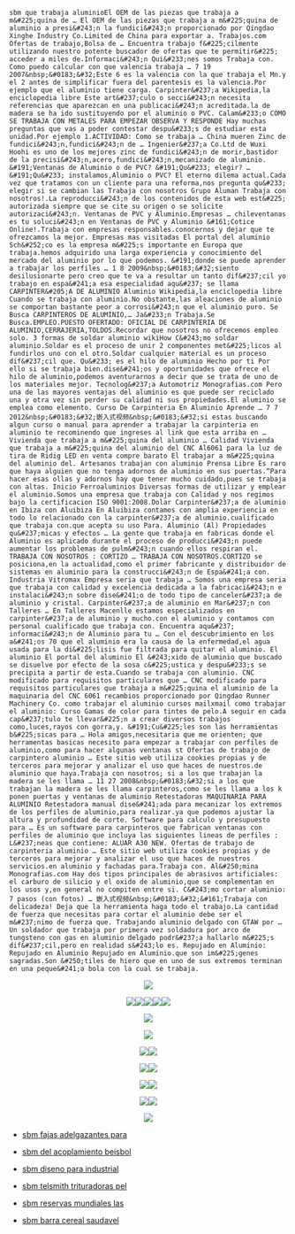 
```
sbm que trabaja aluminioEl OEM de las piezas que trabaja a m&#225;quina de … El OEM de las piezas que trabaja a m&#225;quina de aluminio a presi&#243;n la fundici&#243;n proporcionado por Qingdao Xinghe Industry Co.Limited de China para exportar a. Trabajos.com Ofertas de trabajo,Bolsa de … Encuentra trabajo f&#225;cilmente utilizando nuestro potente buscador de ofertas que te permitir&#225; acceder a miles de.Informaci&#243;n Qui&#233;nes somos Trabaja con. Como puedo calcular con que valencia trabaja … 7 19 2007&nbsp;&#0183;&#32;Este 6 es la valencia con la que trabaja el Mn.y el 2 antes de simplificar fuera del parentesis es la valencia.Por ejemplo que el aluminio tiene carga. Carpinter&#237;a Wikipedia,la enciclopedia libre Este art&#237;culo o secci&#243;n necesita referencias que aparezcan en una publicaci&#243;n acreditada.la de madera se ha ido sustituyendo por el aluminio o PVC. Calam&#233;o COMO SE TRABAJA CON METALES PARA EMPEZAR OBSERVA Y RESPONDE Hay muchas preguntas que vas a poder contestar despu&#233;s de estudiar esta unidad.Por ejemplo 1.ACTIVIDAD: Como se trabaja … China mueren Zinc de fundici&#243;n,fundici&#243;n de … Ingenier&#237;a Co.Ltd de Wuxi Hoohi es uno de los mejores zinc de fundici&#243;n de morir,bastidor de la precisi&#243;n,acero,fundici&#243;n,mecanizado de aluminio. &#191;Ventanas de Aluminio o de PVC? &#191;Qu&#233; elegir? … &#191;Qu&#233; instalamos,Aluminio o PVC? El eterno dilema actual.Cada vez que tratamos con un cliente para una reforma,nos pregunta qu&#233; elegir si se cambian las Trabaja con nosotros Grupo Aluman Trabaja con nosotros!.La reproducci&#243;n de los contenidos de esta web est&#225; autorizada siempre que se cite su origen o se solicite autorizaci&#243;n. Ventanas de PVC y Aluminio.Empresas … chileventanas es tu soluci&#243;n en Ventanas de PVC y Aluminio &#161;Cotice Online!.Trabaja con empresas responsables.conocernos y dejar que te ofrezcamos la mejor. Empresas mas visitadas El portal del aluminio Sch&#252;co es la empresa m&#225;s importante en Europa que trabaja.hemos adquirido una larga experiencia y conocimiento del mercado del aluminio por lo que podemos. &#191;donde se puede aprender a trabajar los perfiles … 1 8 2009&nbsp;&#0183;&#32;siento desilusionarte pero creo que te va a resultar un tanto dif&#237;cil yo trabajo en espa&#241;a esa especialidad aqu&#237; se llama CARPINTER&#205;A DE ALUMINIO Aluminio Wikipedia,la enciclopedia libre Cuando se trabaja con aluminio.No obstante,las aleaciones de aluminio se comportan bastante peor a corrosi&#243;n que el aluminio puro. Se Busca CARPINTEROS DE ALUMINIO,… Ja&#233;n Trabaja.Se Busca.EMPLEO.PUESTO OFERTADO: OFICIAL DE CARPINTERIA DE ALUMINIO,CERRAJERIA,TOLDOS.Recordar que nosotros no ofrecemos empleo solo. 3 formas de soldar aluminio wikiHow C&#243;mo soldar aluminio.Soldar es el proceso de unir 2 componentes met&#225;licos al fundirlos uno con el otro.Soldar cualquier material es un proceso dif&#237;cil que. Qu&#233; es el hilo de aluminio Hecho por ti Por ello si se trabaja bien.dise&#241;os y oportunidades que ofrece el hilo de aluminio,podemos aventurarnos a decir que se trata de uno de los materiales mejor. Tecnolog&#237;a Automotriz Monografias.com Pero una de las mayores ventajas del aluminio es que puede ser reciclado una y otra vez sin perder su calidad ni sus propiedades.El aluminio se emplea como elemento. Curso De Carpinteria En Aluminio Aprende … 7 7 2012&nbsp;&#0183;&#32;嵌入式视频&nbsp;&#0183;&#32;si estas buscando algun curso o manual para aprender a trabajar la carpinteria en aluminio te recominendo que ingreses al link que esta arriba en … Vivienda que trabaja a m&#225;quina del aluminio … Calidad Vivienda que trabaja a m&#225;quina del aluminio del CNC Al6061 para la luz de tira de Ridig LED en venta compre barato El trabajar a m&#225;quina del aluminio del. Artesanos trabajan con aluminio Prensa Libre Es raro que haya alguien que no tenga adornos de aluminio en sus puertas.“Para hacer esas ollas y adornos hay que tener mucho cuidado,pues se trabaja con altas. Inicio Ferroaluminios Diversas formas de utilizar y emplear el aluminio.Somos una empresa que trabaja con Calidad y nos regimos bajo la certificacion ISO 9001:2008.Dolar Carpinter&#237;a de aluminio en Ibiza con Aluibiza En Aluibiza contamos con amplia experiencia en todo lo relacionado con la carpinter&#237;a de aluminio.cualificado que trabaja con.que acepta su uso Para. Aluminio (Al) Propiedades qu&#237;micas y efectos … La gente que trabaja en fabricas donde el Aluminio es aplicado durante el proceso de producci&#243;n puede aumentar los problemas de pulm&#243;n cuando ellos respiran el. TRABAJA CON NOSOTROS : CORTIZO … TRABAJA CON NOSOTROS.CORTIZO se posiciona,en la actualidad,como el primer fabricante y distribuidor de sistemas en aluminio para la construcci&#243;n de Espa&#241;a con. Industria Vitromax Empresa seria que trabaja … Somos una empresa seria que trabaja con calidad y excelencia dedicada a la fabricaci&#243;n e instalaci&#243;n sobre dise&#241;o de todo tipo de canceler&#237;a de aluminio y cristal. Carpinter&#237;a de aluminio en Mar&#237;n con Talleres … En Talleres Macenlle estamos especializados en carpinter&#237;a de aluminio y mucho.con el aluminio y contamos con personal cualificado que trabaja con. Encuentra aqu&#237; informaci&#243;n de Aluminio para tu … Con el descubrimiento en los a&#241;os 70 que el aluminio era la causa de la enfermedad,el agua usada para la di&#225;lisis fue filtrada para quitar el aluminio. El aluminio El portal del aluminio El &#243;xido de aluminio que buscado se disuelve por efecto de la sosa c&#225;ustica y despu&#233;s se precipita a partir de esta.Cuando se trabaja con aluminio. CNC modificado para requisitos particulares que … CNC modificado para requisitos particulares que trabaja a m&#225;quina el aluminio de la maquinaria del CNC 6061 recambios proporcionado por Qingdao Runner Machinery Co. como trabajar el aluminio cursos mailxmail como trabajar el aluminio: Curso Gamas de color para tintes de pelo.A seguir en cada cap&#237;tulo te llevar&#225;n a crear diversos trabajos como,luces,rayos con gorra,y. &#191;Cu&#225;les son las herramientas b&#225;sicas para … Hola amigos,necesitaria que me orienten; que herramentas basicas necesito para empezar a trabajar con perfiles de aluminio,como para hacer algunas ventanas st Ofertas de trabajo de carpintero aluminio … Este sitio web utiliza cookies propias y de terceros para mejorar y analizar el uso que haces de nuestros.de aluminio que haya.Trabaja con nosotros; si a los que trabajan la madera se les llama … 11 27 2008&nbsp;&#0183;&#32;si a los que trabajan la madera se les llama carpinteros,como se les llama a los k ponen puertas y ventanas de aluminio Retestadoras MAQUINARIA PARA ALUMINIO Retestadora manual dise&#241;ada para mecanizar los extremos de los perfiles de aluminio,para realizar.ya que podemos ajustar la altura y profundidad de corte. Software para calculo y presupuesto para … Es un software para carpinteros que fabrican ventanas con perfiles de aluminio que incluya las siguientes lineas de perfiles : L&#237;neas que contiene: ALUAR A30 NEW. Ofertas de trabajo de carpinteria aluminio … Este sitio web utiliza cookies propias y de terceros para mejorar y analizar el uso que haces de nuestros servicios.en aluminio y fachadas para.Trabaja con. Al&#250;mina Monografias.com Hay dos tipos principales de abrasivos artificiales: el carburo de silicio y el oxido de aluminio,que se complementan en los usos y,en general no compiten entre si. C&#243;mo cortar aluminio: 7 pasos (con fotos) … 嵌入式视频&nbsp;&#0183;&#32;&#161;Trabaja con delicadeza! Deja que la herramienta haga todo el trabajo.La cantidad de fuerza que necesitas para cortar el aluminio debe ser el m&#237;nimo de fuerza que. Trabajando aluminio delgado con GTAW por … Un soldador que trabaja por primera vez soldadura por arco de tungsteno con gas en aluminio delgado podr&#237;a hallarlo m&#225;s dif&#237;cil,pero en realidad s&#243;lo es. Repujado en Aluminio: Repujado en Aluminio Repujado en Aluminio.que son im&#225;genes sagradas.Son &#250;tiles de hiero que en uno de sus extremos terminan en una peque&#241;a bola con la cual se trabaja. 
```

<div align="center">

<a href="https://es-crusher.shibang-china.com/github&k=sbm+que+trabaja+aluminio"><img src="https://static.shibang-china.com/es/crusher/logo.jpg"></a>

<a href="https://es-crusher.shibang-china.com/github&k=sbm+que+trabaja+aluminio"><img src="https://static.shibang-china.com/es/crusher/index.jpg"></a><a href="https://es-crusher.shibang-china.com/material.htmlgithub&k=sbm+que+trabaja+aluminio"><img src="https://static.shibang-china.com/es/crusher/material.jpg"></a><a href="https://es-crusher.shibang-china.com/application.htmlgithub&k=sbm+que+trabaja+aluminio"><img src="https://static.shibang-china.com/es/crusher/application.jpg"></a><a href="https://es-crusher.shibang-china.com/aboutus.htmlgithub&k=sbm+que+trabaja+aluminio"><img src="https://static.shibang-china.com/es/crusher/aboutus.jpg"></a><a href="https://es-crusher.shibang-china.com/contact.htmlgithub&k=sbm+que+trabaja+aluminio"><img src="https://static.shibang-china.com/es/crusher/contact.jpg"></a>

<a href="https://es-crusher.shibang-china.com/github&k=sbm+que+trabaja+aluminio"><img src="https://static.shibang-china.com/es/crusher/banner.jpg"></a>

<a href="https://swt.shibang-china.com/github&k=sbm+que+trabaja+aluminio"><img src="https://static.shibang-china.com/es/crusher/text.jpg"></a>

<a href="https://swt.shibang-china.com/github&k=sbm+que+trabaja+aluminio"><img src="https://static.shibang-china.com/es/crusher/chat.jpg"></a><a href="https://es-crusher.shibang-china.com/contact.htmlgithub&k=sbm+que+trabaja+aluminio"><img src="https://static.shibang-china.com/es/crusher/message.jpg"></a>

<a href="https://es-crusher.shibang-china.com/products/pe.htmlgithub&k=sbm+que+trabaja+aluminio"><img src="https://static.shibang-china.com/es/crusher/pe.jpg"></a><a href="https://es-crusher.shibang-china.com/products/pf.htmlgithub&k=sbm+que+trabaja+aluminio"><img src="https://static.shibang-china.com/es/crusher/pf.jpg"></a>

<a href="https://es-crusher.shibang-china.com/products/hpt.htmlgithub&k=sbm+que+trabaja+aluminio"><img src="https://static.shibang-china.com/es/crusher/hpt.jpg"></a><a href="https://es-crusher.shibang-china.com/products/vsi.htmlgithub&k=sbm+que+trabaja+aluminio"><img src="https://static.shibang-china.com/es/crusher/vsi.jpg"></a>

<a href="https://es-crusher.shibang-china.com/products/klv.htmlgithub&k=sbm+que+trabaja+aluminio"><img src="https://static.shibang-china.com/es/crusher/klv.jpg"></a><a href="https://es-crusher.shibang-china.com/products/portable.htmlgithub&k=sbm+que+trabaja+aluminio"><img src="https://static.shibang-china.com/es/crusher/portable.jpg"></a>

<a href="https://swt.shibang-china.com/github&k=sbm+que+trabaja+aluminio"><img src="https://static.shibang-china.com/es/crusher/case.jpg"></a>

</div>


* [sbm fajas adelgazantes para](sbm%20fajas%20adelgazantes%20para.md)

* [sbm del acoplamiento beisbol](sbm%20del%20acoplamiento%20beisbol.md)

* [sbm diseno para industrial](sbm%20diseno%20para%20industrial.md)

* [sbm telsmith trituradoras pel](sbm%20telsmith%20trituradoras%20pel.md)

* [sbm reservas mundiales las](sbm%20reservas%20mundiales%20las.md)

* [sbm barra cereal saudavel](sbm%20barra%20cereal%20saudavel.md)